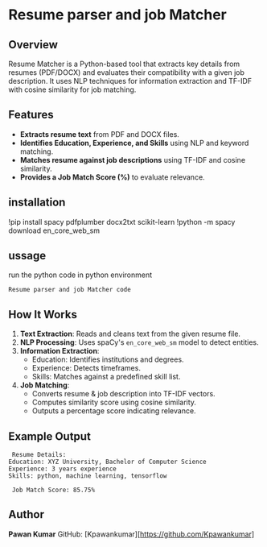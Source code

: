 # Resume parser and job Matcher

##  Overview
Resume Matcher is a Python-based tool that extracts key details from resumes (PDF/DOCX) and evaluates their compatibility with a given job description. It uses NLP techniques for information extraction and TF-IDF with cosine similarity for job matching.

## Features

- **Extracts resume text** from PDF and DOCX files.
- **Identifies Education, Experience, and Skills** using NLP and keyword matching.
- **Matches resume against job descriptions** using TF-IDF and cosine similarity.
- **Provides a Job Match Score (%)** to evaluate relevance.

## installation

!pip install spacy pdfplumber docx2txt scikit-learn
!python -m spacy download en_core_web_sm

## ussage
 run the python code in python environment
 ```
 Resume parser and job Matcher code

 ```

## How It Works
1. **Text Extraction**: Reads and cleans text from the given resume file.
2. **NLP Processing**: Uses spaCy's `en_core_web_sm` model to detect entities.
3. **Information Extraction**:
   - Education: Identifies institutions and degrees.
   - Experience: Detects timeframes.
   - Skills: Matches against a predefined skill list.
4. **Job Matching**:
   - Converts resume & job description into TF-IDF vectors.
   - Computes similarity score using cosine similarity.
   - Outputs a percentage score indicating relevance.

## Example Output
```
 Resume Details:
Education: XYZ University, Bachelor of Computer Science
Experience: 3 years experience
Skills: python, machine learning, tensorflow

 Job Match Score: 85.75%
```




## Author

**Pawan Kumar**
GitHub: [Kpawankumar][https://github.com/Kpawankumar]
